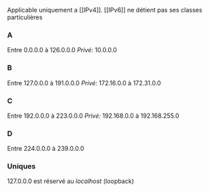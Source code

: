 Applicable uniquement a [[IPv4]]. [[IPv6]] ne détient pas ses classes particulières


### A
Entre 0.0.0.0 à 126.0.0.0
	*Privé:* 10.0.0.0 

### B
Entre 127.0.0.0 à 191.0.0.0
	*Privé:*  172.16.0.0 à 172.31.0.0
### C
Entre 192.0.0.0 à 223.0.0.0
	*Privé:* 192.168.0.0 à 192.168.255.0

### D
Entre 224.0.0.0 à 239.0.0.0

### Uniques 
127.0.0.0 est réservé au *localhost* (loopback)